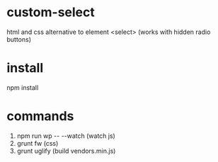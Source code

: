 # custom-select
html and css alternative to element &lt;select> (works with hidden radio buttons)

# install
npm install

# commands
1. npm run wp -- --watch (watch js)
2. grunt fw (css)
3. grunt uglify (build vendors.min.js)